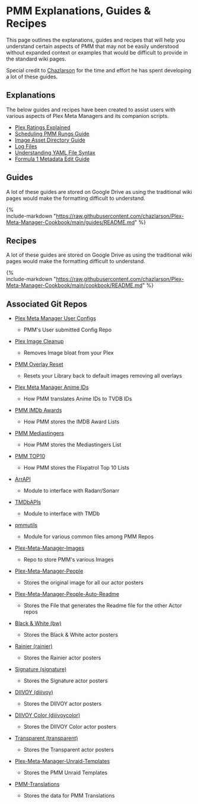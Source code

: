 # PMM Explanations, Guides & Recipes

This page outlines the explanations, guides and recipes that will help you understand certain aspects of PMM that may not be easily understood without expanded context or examples that would be difficult to provide in the standard wiki pages.

Special credit to [Chazlarson](https://github.com/chazlarson) for the time and effort he has spent developing a lot of these guides.

## Explanations

The below guides and recipes have been created to assist users with various aspects of Plex Meta Managers and its companion scripts.

- [Plex Ratings Explained](ratings.md)
- [Scheduling PMM Rungs Guide](scheduling.md)
- [Image Asset Directory Guide](assets.md)
- [Log Files](../logs.md)
- [Understanding YAML File Syntax](../yaml.md)
- [Formula 1 Metadata Edit Guide](formula.md)

## Guides

A lot of these guides are stored on Google Drive as using the traditional wiki pages would make the formatting difficult to understand.

{%    
  include-markdown "https://raw.githubusercontent.com/chazlarson/Plex-Meta-Manager-Cookbook/main/guides/README.md"
%}

## Recipes

A lot of these guides are stored on Google Drive as using the traditional wiki pages would make the formatting difficult to understand.

{%    
  include-markdown "https://raw.githubusercontent.com/chazlarson/Plex-Meta-Manager-Cookbook/main/cookbook/README.md"
%}

## Associated Git Repos

- [Plex Meta Manager User Configs](https://github.com/meisnate12/Plex-Meta-Manager-Configs)
  - PMM's User submitted Config Repo

- [Plex Image Cleanup](https://github.com/meisnate12/Plex-Image-Cleanup)
  - Removes Image bloat from your Plex
- [PMM Overlay Reset](https://github.com/meisnate12/PMM-Overlay-Reset)
  - Resets your Library back to default images removing all overlays
- [Plex Meta Manager Anime IDs](https://github.com/meisnate12/Plex-Meta-Manager-Anime-IDs)
  - How PMM translates Anime IDs to TVDB IDs
- [PMM IMDb Awards](https://github.com/meisnate12/PMM-IMDb-Awards)
  - How PMM stores the IMDB Award Lists
- [PMM Mediastingers](https://github.com/meisnate12/PMM-Mediastingers)
  - How PMM stores the Mediastingers List
- [PMM TOP10](https://github.com/meisnate12/PMM-TOP10)
  - How PMM stores the Flixpatrol Top 10 Lists

- [ArrAPI](https://github.com/meisnate12/ArrAPI)
  - Module to interface with Radarr/Sonarr
- [TMDbAPIs](https://github.com/meisnate12/TMDbAPIs)
  - Module to interface with TMDb
- [pmmutils](https://github.com/meisnate12/pmmutils)
  - Module for various common files among PMM Repos

- [Plex-Meta-Manager-Images](https://github.com/meisnate12/Plex-Meta-Manager-Images)
  - Repo to store PMM's various Images
- [Plex-Meta-Manager-People](https://github.com/meisnate12/Plex-Meta-Manager-People)
  - Stores the original image for all our actor posters
- [Plex-Meta-Manager-People-Auto-Readme](https://github.com/meisnate12/Plex-Meta-Manager-People-Auto-Readme)
  - Stores the File that generates the Readme file for the other Actor repos
- [Black & White (bw)](https://github.com/meisnate12/Plex-Meta-Manager-People-bw)
  - Stores the Black & White actor posters
- [Rainier (rainier)](https://github.com/meisnate12/Plex-Meta-Manager-People-rainier)
  - Stores the Rainier actor posters
- [Signature (signature)](https://github.com/meisnate12/Plex-Meta-Manager-People-signature)
  - Stores the Signature actor posters
- [DIIVOY (diiivoy)](https://github.com/meisnate12/Plex-Meta-Manager-People-diiivoy)
  - Stores the DIIVOY actor posters
- [DIIVOY Color (diiivoycolor)](https://github.com/meisnate12/Plex-Meta-Manager-People-diiivoycolor)
  - Stores the DIIVOY Color actor posters
- [Transparent (transparent)](https://github.com/meisnate12/Plex-Meta-Manager-People-transparent)
  - Stores the Transparent actor posters

- [Plex-Meta-Manager-Unraid-Templates](https://github.com/meisnate12/Plex-Meta-Manager-Unraid-Templates)
  - Stores the PMM Unraid Templates
- [PMM-Translations ](https://github.com/meisnate12/PMM-Translations)
  - Stores the data for PMM Translations